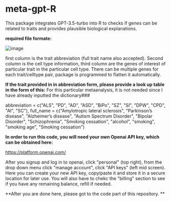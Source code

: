 # meta-gpt-R
This package integrates GPT-3.5-turbo into R to checks if genes can be related to traits and provides plausible biological explanations.

**required file formate:**

![image](https://github.com/Shaoyi-Zhang96/meta-gpt-R/assets/94341094/0b1a98cc-087b-49be-a4a1-d3f622979889)


first column is the trait abbreviation (full trait name also accepted). Second column is the cell type information, third column are the genes of interest of particular trait in the particular cell type. There can be multiple genes for each trait/celltype pair, package is programmed to flatten it automatically. 

**If the trait provided in in abbreviation form, please provide a look up table in the form of this:**
For this particular metaanalysis, it is not needed since I have already inputted the dictionary###

abbreviation = c("ALS", "PD", "AD", "ASD", "BiPo", "SZ", "SI", "DPW", "CPD", "AI", "SC"),
  full_name = c("Amylotropic lateral sclerosis", "Parkinson’s disease", "Alzheimer’s disease", "Autism Spectrum Disorder", "Bipolar Disorder", "Schizophrenia", "Smoking cessation", "alcohol", "smoking", "smoking age", "Smoking cessation")

**In order to run this code, you will need your own Openai API key, which can be obtained here:**

https://platform.openai.com/

After you signup and log in to openai, click "personal" (top right), from the drop down menu click "manage account", click "API keys" (left mid screen). Here you can create your new API key, copy/paste it and store it in a secure location for later use. You will also have to chekc the "billing" section to see if you have any remaining balance, refill if needed.

**After you are done here, please got to the code part of this repository. **

